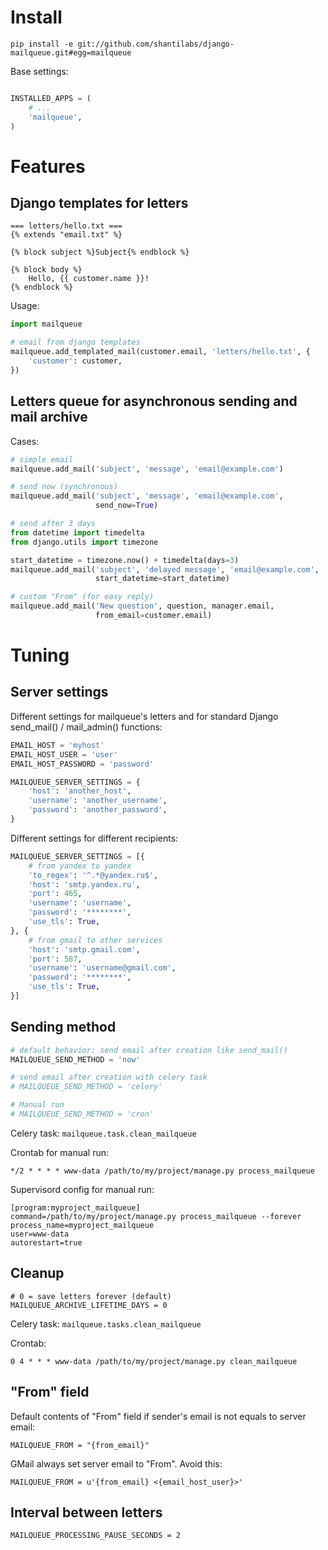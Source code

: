 Install
=======
```
pip install -e git://github.com/shantilabs/django-mailqueue.git#egg=mailqueue
```

Base settings:
```python

INSTALLED_APPS = (
    # ...
    'mailqueue',
)
```

Features
========

Django templates for letters
----------------------------
```
=== letters/hello.txt ===
{% extends "email.txt" %} 

{% block subject %}Subject{% endblock %}

{% block body %}
    Hello, {{ customer.name }}!
{% endblock %}
```

Usage:
```python
import mailqueue

# email from django templates
mailqueue.add_templated_mail(customer.email, 'letters/hello.txt', {
    'customer': customer,
})
```

Letters queue for asynchronous sending and mail archive
-------------------------------------------------------

Cases:

```python
# simple email
mailqueue.add_mail('subject', 'message', 'email@example.com')

# send now (synchronous)
mailqueue.add_mail('subject', 'message', 'email@example.com', 
                   send_now=True)

# send after 3 days
from datetime import timedelta 
from django.utils import timezone

start_datetime = timezone.now() + timedelta(days=3)
mailqueue.add_mail('subject', 'delayed message', 'email@example.com', 
                   start_datetime=start_datetime)

# custom "From" (for easy reply)
mailqueue.add_mail('New question', question, manager.email, 
                   from_email=customer.email)

```


Tuning
======

Server settings
---------------

Different settings for mailqueue's letters and for standard Django send_mail() / mail_admin() functions:

```python
EMAIL_HOST = 'myhost'
EMAIL_HOST_USER = 'user'
EMAIL_HOST_PASSWORD = 'password'

MAILQUEUE_SERVER_SETTINGS = {
    'host': 'another_host',
    'username': 'another_username',
    'password': 'another_password',
}
```

Different settings for different recipients:
```python
MAILQUEUE_SERVER_SETTINGS = [{
    # from yandex to yandex
    'to_regex': '^.*@yandex.ru$',
    'host': 'smtp.yandex.ru',
    'port': 465,
    'username': 'username',
    'password': '********',
    'use_tls': True,
}, {
    # from gmail to other services
    'host': 'smtp.gmail.com',
    'port': 587,
    'username': 'username@gmail.com',
    'password': '********',
    'use_tls': True,
}]
```

Sending method
--------------

```python
# default behavior: send email after creation like send_mail()
MAILQUEUE_SEND_METHOD = 'now'

# send email after creation with celery task 
# MAILQUEUE_SEND_METHOD = 'celery'

# Manual run
# MAILQUEUE_SEND_METHOD = 'cron'
```

Celery task: `mailqueue.task.clean_mailqueue`

Crontab for manual run:
```
*/2 * * * * www-data /path/to/my/project/manage.py process_mailqueue
```

Supervisord config for manual run:
```
[program:myproject_mailqueue]
command=/path/to/my/project/manage.py process_mailqueue --forever
process_name=myproject_mailqueue
user=www-data
autorestart=true
```

Cleanup
-------
```
# 0 = save letters forever (default)
MAILQUEUE_ARCHIVE_LIFETIME_DAYS = 0
```

Celery task: `mailqueue.tasks.clean_mailqueue`

Crontab:
```
0 4 * * * www-data /path/to/my/project/manage.py clean_mailqueue
```

"From" field
------------

Default contents of "From" field if sender's email is not equals to server email:
```
MAILQUEUE_FROM = "{from_email}"
```

GMail always set server email to "From". Avoid this:
```
MAILQUEUE_FROM = u'{from_email} <{email_host_user}>'
```

Interval between letters
------------------------
```
MAILQUEUE_PROCESSING_PAUSE_SECONDS = 2
```
